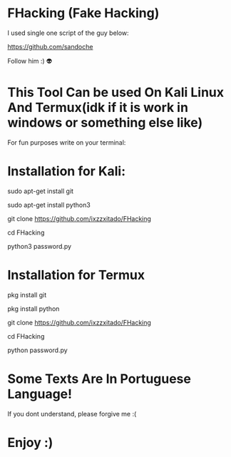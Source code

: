 
# FHacking (Fake Hacking)

I used single one script of the guy below:

https://github.com/sandoche

Follow him :) 👽

# This Tool Can be used On Kali Linux And Termux(idk if it is work in windows or something else like)

For fun purposes write on your terminal:
# Installation for Kali:

sudo apt-get install git

sudo apt-get install python3

git clone
https://github.com/ixzzxitado/FHacking

cd FHacking

python3 password.py

# Installation for Termux

pkg install git

pkg install python

git clone https://github.com/ixzzxitado/FHacking

cd FHacking

python password.py

# Some Texts Are In Portuguese Language!

If you dont understand, please forgive me
:(

# Enjoy :) #
